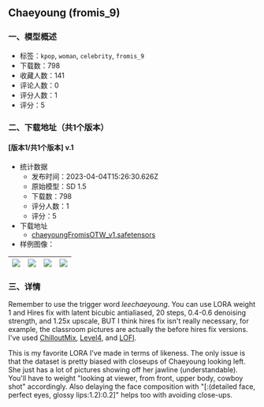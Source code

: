 ## Chaeyoung (fromis_9)
### 一、模型概述

- 标签：`kpop`, `woman`, `celebrity`, `fromis_9`
- 下载数：798
- 收藏人数：141
- 评论人数：0
- 评分人数：1
- 评分：5

### 二、下载地址（共1个版本）

#### [版本1/共1个版本] v.1

- 统计数据
  - 发布时间：2023-04-04T15:26:30.626Z
  - 原始模型：SD 1.5
  - 下载数：798
  - 评分人数：1
  - 评分：5
- 下载地址
  - [chaeyoungFromisOTW_v1.safetensors](https://civitai.com/api/download/models/35060)
- 样例图像：

| <img src="https://image.civitai.com/xG1nkqKTMzGDvpLrqFT7WA/b7c85971-0e93-401d-0dfa-eff21e0f0900/width=450/426574.jpeg" /> | <img src="https://image.civitai.com/xG1nkqKTMzGDvpLrqFT7WA/3da31b3b-4479-4215-1651-519dfb81c400/width=450/426573.jpeg" /> | <img src="https://image.civitai.com/xG1nkqKTMzGDvpLrqFT7WA/aa5e2efe-f297-4590-25a9-3f07c9f91c00/width=450/426576.jpeg" /> | <img src="https://image.civitai.com/xG1nkqKTMzGDvpLrqFT7WA/aabfeb23-21fb-446d-7fd6-d79e04546000/width=450/426575.jpeg" /> |
| ---- | ---- | ---- | ---- |


### 三、详情
<p>Remember to use the trigger word <em>leechaeyoung</em>. You can use LORA weight 1 and Hires fix with latent bicubic antialiased, 20 steps, 0.4-0.6 denoising strength, and 1.25x upscale, BUT I think hires fix isn't really necessary, for example, the classroom pictures are actually the before hires fix versions. I've used <a target="_blank" rel="ugc" href="https://civitai.com/models/6424/chilloutmix">ChilloutMix</a>, <a target="_blank" rel="ugc" href="https://civitai.com/models/17449/level4">Level4</a>, and <a target="_blank" rel="ugc" href="https://civitai.com/models/9052/lofi">LOFI</a>.</p><p>This is my favorite LORA I've made in terms of likeness. The only issue is that the dataset is pretty biased with closeups of Chaeyoung looking left. She just has a lot of pictures showing off her jawline (understandable). You'll have to weight "looking at viewer, from front, upper body, cowboy shot" accordingly. Also delaying the face composition with "[:(detailed face, perfect eyes, glossy lips:1.2):0.2]" helps too with avoiding close-ups.</p>